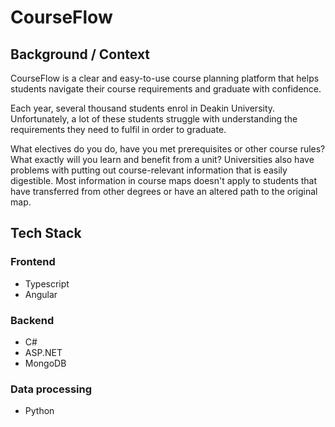 # CourseFlow
## Background / Context 
CourseFlow is a clear and easy-to-use course planning platform that helps students navigate their course requirements and graduate with confidence.

Each year, several thousand students enrol in Deakin University. Unfortunately, a lot of these students struggle with understanding the requirements they need to fulfil in order to graduate.

What electives do you do, have you met prerequisites or other course rules? What exactly will you learn and benefit from a unit? Universities also have problems with putting out course-relevant information that is easily digestible. Most information in course maps doesn't apply to students that have transferred from other degrees or have an altered path to the original map.

## Tech Stack
### Frontend
- Typescript
- Angular
### Backend
- C#
- ASP.NET
- MongoDB
### Data processing
- Python
